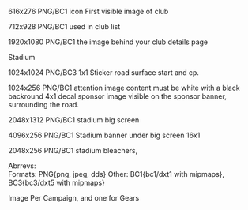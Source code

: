 
616x276 PNG/BC1
icon First visible image of club

712x928 PNG/BC1
used in club list

1920x1080 PNG/BC1
the image behind your club details page

Stadium

1024x1024 PNG/BC3
1x1 Sticker road surface start and cp. 

1024x256 PNG/BC1
attention image content must be white with a black backround
4x1 decal sponsor image visible on the sponsor banner, surrounding the road.

2048x1312 PNG/BC1
stadium big screen

4096x256 PNG/BC1
Stadium banner under big screen 16x1

2048x256 PNG/BC1
stadium bleachers,

Abrrevs:  
Formats: PNG{png, jpeg, dds}
Other: BC1{bc1/dxt1 with mipmaps}, BC3{bc3/dxt5 with mipmaps}


Image Per Campaign, and one for Gears